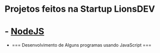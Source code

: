# Projetos feitos na Startup LionsDEV

# - [NodeJS](https://github.com/Ort4vi0/LIONSDEV/tree/f4bee1a76b9ba5b380a76b08293103ae2d1ba63c/PROJETOS-LIONS/NodeJS)

- === Desenvolvimento de Alguns programas usando JavaScript ===